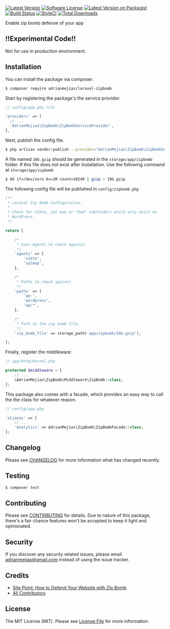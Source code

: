 [![Latest Version](https://img.shields.io/github/release/adrianmejias/laravel-zipbomb.svg?style=flat-square)](https://github.com/adrianmejias/laravel-zipbomb/releases)
[![Software License](https://img.shields.io/badge/license-MIT-brightgreen.svg?style=flat-square)](LICENSE.md)
[![Latest Version on Packagist](https://img.shields.io/packagist/v/adrianmejias/laravel-zipbomb.svg?style=flat-square)](https://packagist.org/packages/adrianmejias/laravel-zipbomb)
[![Build Status](https://img.shields.io/travis/adrianmejias/laravel-zipbomb/master.svg?style=flat-square)](https://travis-ci.org/adrianmejias/laravel-zipbomb)
[![StyleCI](https://styleci.io/repos/96650858/shield)](https://styleci.io/repos/96650858)
[![Total Downloads](https://img.shields.io/packagist/dt/adrianmejias/laravel-zipbomb.svg?style=flat-square)](https://packagist.org/packages/adrianmejias/laravel-zipbomb)

Enable zip bomb defense of your app

## !!Experimental Code!!

Not for use in production environment.

## Installation

You can install the package via composer:

``` bash
$ composer require adrianmejias/laravel-zipbomb
```

Start by registering the package's the service provider:

```php
// config/app.php (L5)

'providers' => [
  // ...
  'AdrianMejias\ZipBomb\ZipBombServiceProvider',
],
```

Next, publish the config file.

``` bash
$ php artisan vendor:publish --provider="AdrianMejias\ZipBomb\ZipBombServiceProvider"
```

A file named `10G.gzip` should be generated in the `storage/app/zipbomb` folder. If this file does not exist after installation. Use the following command at `storage/app/zipbomb`

``` bash
$ dd if=/dev/zero bs=1M count=10240 | gzip > 10G.gzip
```

The following config file will be published in `config/zipbomb.php`

``` php
/**
 * Laravel Zip Bomb Configuration.
 *
 * Check for nikto, sql map or "bad" subfolders which only exist on
 * WordPress.
 */

return [

    /*
     * User-Agents to check against.
     */
    'agents' => [
        'nikto',
        'sqlmap',
    ],

    /*
     * Paths to check against.
     */
    'paths' => [
        'wp-',
        'wordpress',
        'wp/*',
    ],

    /*
     * Path to the zip bomb file.
     */
    'zip_bomb_file' => storage_path('app/zipbomb/10G.gzip'),

];
```

Finally, register the middleware:

``` php
// app/Http/Kernel.php

protected $middleware = [
    // ...
    \AdrianMejias\ZipBomb\Middleware\ZipBomb::class,
];
```

This package also comes with a facade, which provides an easy way to call the the class for whatever reason.

``` php
// config/app.php

'aliases' => [
    // ...
    'Analytics' => AdrianMejias\ZipBomb\ZipBombFacade::class,
];
```

## Changelog

Please see [CHANGELOG](CHANGELOG.md) for more information what has changed recently.

## Testing

``` bash
$ composer test
```

## Contributing

Please see [CONTRIBUTING](CONTRIBUTING.md) for details. Due to nature of this package, there's a fair chance features won't be accepted to keep it light and opinionated.

## Security

If you discover any security related issues, please email adrianmejias@gmail.com instead of using the issue tracker.

## Credits

- [Site Point: How to Defend Your Website with Zip Bomb](https://www.sitepoint.com/how-to-defend-your-website-with-zip-bombs/)
- [All Contributors](../../contributors)

## License

The MIT License (MIT). Please see [License File](LICENSE.md) for more information.